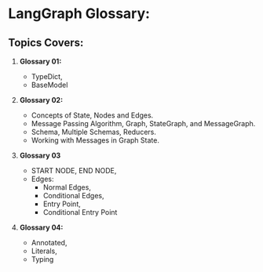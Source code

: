 # LangGraph Glossary:

## Topics Covers:

1. **Glossary 01:**
    * TypeDict,
    * BaseModel

2. **Glossary 02:**
    * Concepts of State, Nodes and Edges.
    * Message Passing Algorithm, Graph, StateGraph, and MessageGraph.
    * Schema, Multiple Schemas, Reducers.
    * Working with Messages in Graph State.

3. **Glossary 03**
    * START NODE, END NODE,
    * Edges:
        * Normal Edges,
        * Conditional Edges,
        * Entry Point,
        * Conditional Entry Point

4. **Glossary 04:**
    * Annotated,
    * Literals,
    * Typing